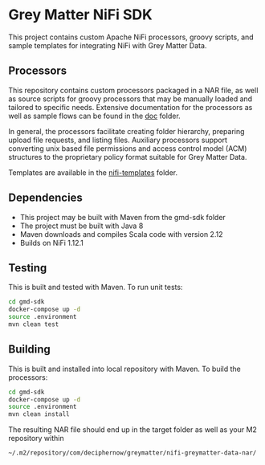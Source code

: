 # Grey Matter NiFi SDK

This project contains custom Apache NiFi processors, groovy scripts, and sample templates for integrating NiFi with Grey Matter Data.

## Processors

This repository contains custom processors packaged in a NAR file, as well as source scripts for groovy processors that may be manually loaded and tailored to specific needs.
Extensive documentation for the processors as well as sample flows can be found in the [doc](./doc/README.md) folder.

In general, the processors facilitate creating folder hierarchy, preparing upload file requests, and listing files.
Auxiliary processors support converting unix based file permissions and access control model (ACM) structures to the proprietary policy format suitable for Grey Matter Data.

Templates are available in the [nifi-templates](./nifi-templates) folder.

## Dependencies

- This project may be built with Maven from the gmd-sdk folder
- The project must be built with Java 8
- Maven downloads and compiles Scala code with version 2.12
- Builds on NiFi 1.12.1


## Testing
This is built and tested with Maven.
To run unit tests:

```bash
cd gmd-sdk
docker-compose up -d
source .environment
mvn clean test
```

## Building
This is built and installed into local repository with Maven.
To build the processors:

```bash
cd gmd-sdk
docker-compose up -d
source .environment
mvn clean install
```

The resulting NAR file should end up in the target folder as well as your M2 repository within
```bash
~/.m2/repository/com/deciphernow/greymatter/nifi-greymatter-data-nar/
```
